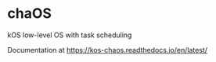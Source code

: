 # chaOS
kOS low-level OS with task scheduling

Documentation at https://kos-chaos.readthedocs.io/en/latest/
